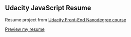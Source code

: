## Udacity JavaScript Resume

Resume project from [Udacity Front-End Nanodegree course](https://github.com/udacity/frontend-nanodegree-resume)

[Preview my resume](http://cbstanley.github.io/udacity-javascript-resume/)
